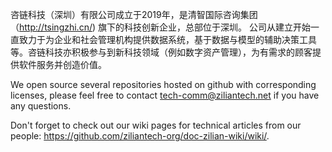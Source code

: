 咨链科技（深圳）有限公司成立于2019年，是清智国际咨询集团（http://tsingzhi.cn/) 旗下的科技创新企业，总部位于深圳。
公司从建立开始一直致力于为企业和社会管理机构提供数据系统，基于数据与模型的辅助决策工具等。咨链科技亦积极参与到新科技领域（例如数字资产管理），为有需求的顾客提供软件服务并创造价值。

We open source several repositories hosted on github with corresponding licenses, please feel free to contact tech-comm@ziliantech.net if you have any questions.

Don't forget to check out our wiki pages for technical articles from our people: https://github.com/ziliantech-org/doc-zilian-wiki/wiki/.


